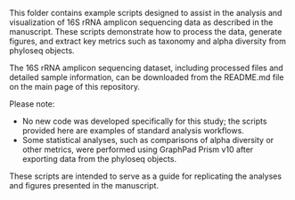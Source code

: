 This folder contains example scripts designed to assist in the analysis and visualization of 16S rRNA amplicon sequencing data as described in the manuscript. These scripts demonstrate how to process the data, generate figures, and extract key metrics such as taxonomy and alpha diversity from phyloseq objects.

The 16S rRNA amplicon sequencing dataset, including processed files and detailed sample information, can be downloaded from the README.md file on the main page of this repository.

Please note:
- No new code was developed specifically for this study; the scripts provided here are examples of standard analysis workflows.
- Some statistical analyses, such as comparisons of alpha diversity or other metrics, were performed using GraphPad Prism v10 after exporting data from the phyloseq objects.

These scripts are intended to serve as a guide for replicating the analyses and figures presented in the manuscript.
